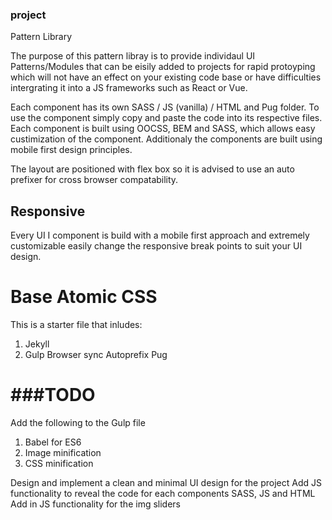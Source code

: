 ###  project 

Pattern Library 

The purpose of this pattern libray is to provide individaul UI Patterns/Modules that can be eisily added to projects for rapid protoyping which will not have an effect on your existing code base or have difficulties intergrating it into a  JS frameworks such as React or Vue. 

Each component has its own SASS / JS (vanilla) / HTML and Pug folder. To use the component simply copy and paste the code into its respective files. Each component is built using OOCSS, BEM and SASS, which allows easy custimization of the component. Additionaly the components are built using mobile first design principles. 

The layout are positioned with flex box so it is advised to use an auto prefixer for cross browser compatability. 



## Responsive 

Every UI I component is build with a mobile first approach and extremely customizable easily change the responsive break points to suit your UI design. 

Base Atomic CSS     
=============================


This is a starter file that inludes: 
1. Jekyll 
2. Gulp
    Browser sync 
    Autoprefix
    Pug 
    
    
###TODO   
=============================


Add the following to the Gulp file
1. Babel for ES6
2. Image minification
3. CSS minification 

Design and implement a clean and minimal UI design for the project 
Add JS functionality to reveal the code for each components SASS, JS and HTML 
Add in JS functionality for the img sliders 
